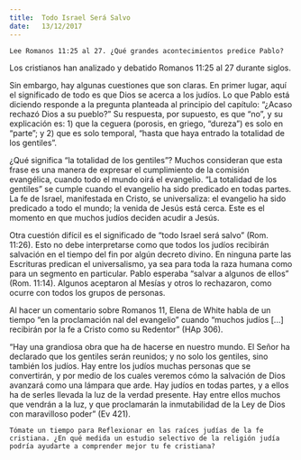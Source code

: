 ```yaml
---
title:  Todo Israel Será Salvo
date:   13/12/2017
---
```


`Lee Romanos 11:25 al 27. ¿Qué grandes acontecimientos predice Pablo?`

Los cristianos han analizado y debatido Romanos 11:25 al 27 durante siglos.

Sin embargo, hay algunas cuestiones que son claras. En primer lugar, aquí el significado de todo es que Dios se acerca a los judíos. Lo que Pablo está diciendo responde a la pregunta planteada al principio del capítulo: “¿Acaso rechazó Dios a su pueblo?” Su respuesta, por supuesto, es que “no”, y su explicación es: 1) que la ceguera (porosis, en griego, “dureza”) es solo en “parte”; y 2) que es solo temporal, “hasta que haya entrado la totalidad de los gentiles”.

¿Qué significa “la totalidad de los gentiles”? Muchos consideran que esta frase es una manera de expresar el cumplimiento de la comisión evangélica, cuando todo el mundo oirá el evangelio. “La totalidad de los gentiles” se cumple cuando el evangelio ha sido predicado en todas partes. La fe de Israel, manifestada en Cristo, se universaliza: el evangelio ha sido predicado a todo el mundo; la venida de Jesús está cerca. Este es el momento en que muchos judíos deciden acudir a Jesús.

Otra cuestión difícil es el significado de “todo Israel será salvo” (Rom. 11:26). Esto no debe interpretarse como que todos los judíos recibirán salvación en el tiempo del fin por algún decreto divino. En ninguna parte las Escrituras predican el universalismo, ya sea para toda la raza humana como para un segmento en particular. Pablo esperaba “salvar a algunos de ellos” (Rom. 11:14). Algunos aceptaron al Mesías y otros lo rechazaron, como ocurre con todos los grupos de personas.

Al hacer un comentario sobre Romanos 11, Elena de White habla de un tiempo “en la proclamación  nal del evangelio” cuando “muchos judíos [...] recibirán por la fe a Cristo como su Redentor” (HAp 306).

“Hay una grandiosa obra que ha de hacerse en nuestro mundo. El Señor ha declarado que los gentiles serán reunidos; y no solo los gentiles, sino también los judíos. Hay entre los judíos muchas personas que se convertirán, y por medio de los cuales veremos cómo la salvación de Dios avanzará como una lámpara que arde. Hay judíos en todas partes, y a ellos ha de serles llevada la luz de la verdad presente. Hay entre ellos muchos que vendrán a la luz, y que proclamarán la inmutabilidad de la Ley de Dios con maravilloso poder” (Ev 421).

`Tómate un tiempo para Reflexionar en las raíces judías de la fe cristiana. ¿En qué medida un estudio selectivo de la religión judía podría ayudarte a comprender mejor tu fe cristiana?`